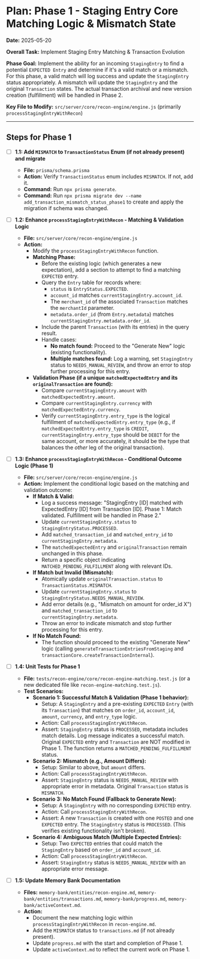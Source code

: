 # Plan: Phase 1 - Staging Entry Core Matching Logic & Mismatch State

**Date:** 2025-05-20

**Overall Task:** Implement Staging Entry Matching & Transaction Evolution

**Phase Goal:** Implement the ability for an incoming `StagingEntry` to find a potential `EXPECTED Entry` and determine if it's a valid match or a mismatch. For this phase, a valid match will log success and update the `StagingEntry` status appropriately. A mismatch will update the `StagingEntry` and the original `Transaction` states. The actual transaction archival and new version creation (fulfillment) will be handled in Phase 2.

**Key File to Modify:** `src/server/core/recon-engine/engine.js` (primarily `processStagingEntryWithRecon`)

---

## Steps for Phase 1

- [ ] **1.1: Add `MISMATCH` to `TransactionStatus` Enum (if not already present) and migrate**
    - **File:** `prisma/schema.prisma`
    - **Action:** Verify `TransactionStatus` enum includes `MISMATCH`. If not, add it.
    - **Command:** Run `npx prisma generate`.
    - **Command:** Run `npx prisma migrate dev --name add_transaction_mismatch_status_phase1` to create and apply the migration if schema was changed.

- [ ] **1.2: Enhance `processStagingEntryWithRecon` - Matching & Validation Logic**
    - **File:** `src/server/core/recon-engine/engine.js`
    - **Action:**
        - Modify the `processStagingEntryWithRecon` function.
        - **Matching Phase:**
            - Before the existing logic (which generates a new expectation), add a section to attempt to find a matching `EXPECTED` entry.
            - Query the `Entry` table for records where:
                - `status` is `EntryStatus.EXPECTED`.
                - `account_id` matches `currentStagingEntry.account_id`.
                - The `merchant_id` of the associated `Transaction` matches the `merchantId` parameter.
                - `metadata.order_id` (from `Entry.metadata`) matches `currentStagingEntry.metadata.order_id`.
            - Include the parent `Transaction` (with its entries) in the query result.
            - Handle cases:
                - **No match found:** Proceed to the "Generate New" logic (existing functionality).
                - **Multiple matches found:** Log a warning, set `StagingEntry` status to `NEEDS_MANUAL_REVIEW`, and throw an error to stop further processing for this entry.
        - **Validation Phase (if a unique `matchedExpectedEntry` and its `originalTransaction` are found):**
            - Compare `currentStagingEntry.amount` with `matchedExpectedEntry.amount`.
            - Compare `currentStagingEntry.currency` with `matchedExpectedEntry.currency`.
            - Verify `currentStagingEntry.entry_type` is the logical fulfillment of `matchedExpectedEntry.entry_type` (e.g., if `matchedExpectedEntry.entry_type` is `CREDIT`, `currentStagingEntry.entry_type` should be `DEBIT` for the same account, or more accurately, it should be the type that balances the *other* leg of the original transaction).

- [ ] **1.3: Enhance `processStagingEntryWithRecon` - Conditional Outcome Logic (Phase 1)**
    - **File:** `src/server/core/recon-engine/engine.js`
    - **Action:** Implement the conditional logic based on the matching and validation outcome:
        - **If Match & Valid:**
            - Log a success message: "StagingEntry [ID] matched with ExpectedEntry [ID] from Transaction [ID]. Phase 1: Match validated. Fulfillment will be handled in Phase 2."
            - Update `currentStagingEntry.status` to `StagingEntryStatus.PROCESSED`.
            - Add `matched_transaction_id` and `matched_entry_id` to `currentStagingEntry.metadata`.
            - The `matchedExpectedEntry` and `originalTransaction` remain unchanged in this phase.
            - Return a specific object indicating `MATCHED_PENDING_FULFILLMENT` along with relevant IDs.
        - **If Match but Invalid (Mismatch):**
            - Atomically update `originalTransaction.status` to `TransactionStatus.MISMATCH`.
            - Update `currentStagingEntry.status` to `StagingEntryStatus.NEEDS_MANUAL_REVIEW`.
            - Add error details (e.g., "Mismatch on amount for order_id X") and `matched_transaction_id` to `currentStagingEntry.metadata`.
            - Throw an error to indicate mismatch and stop further processing for this entry.
        - **If No Match Found:**
            - The function should proceed to the existing "Generate New" logic (calling `generateTransactionEntriesFromStaging` and `transactionCore.createTransactionInternal`).

- [ ] **1.4: Unit Tests for Phase 1**
    - **File:** `tests/recon-engine/core/recon-engine-matching.test.js` (or a new dedicated file like `recon-engine-matching.test.js`).
    *   **Test Scenarios:**
        *   **Scenario 1: Successful Match & Validation (Phase 1 behavior):**
            *   Setup: A `StagingEntry` and a pre-existing `EXPECTED` `Entry` (with its `Transaction`) that matches on `order_id`, `account_id`, `amount`, `currency`, and `entry_type` logic.
            *   Action: Call `processStagingEntryWithRecon`.
            *   Assert: `StagingEntry` status is `PROCESSED`, metadata includes match details. Log message indicates a successful match. Original `EXPECTED` entry and `Transaction` are NOT modified in Phase 1. The function returns a `MATCHED_PENDING_FULFILLMENT` status.
        *   **Scenario 2: Mismatch (e.g., Amount Differs):**
            *   Setup: Similar to above, but `amount` differs.
            *   Action: Call `processStagingEntryWithRecon`.
            *   Assert: `StagingEntry` status is `NEEDS_MANUAL_REVIEW` with appropriate error in metadata. Original `Transaction` status is `MISMATCH`.
        *   **Scenario 3: No Match Found (Fallback to Generate New):**
            *   Setup: A `StagingEntry` with no corresponding `EXPECTED` entry.
            *   Action: Call `processStagingEntryWithRecon`.
            *   Assert: A new `Transaction` is created with one `POSTED` and one `EXPECTED` entry. The `StagingEntry` status is `PROCESSED`. (This verifies existing functionality isn't broken).
        *   **Scenario 4: Ambiguous Match (Multiple Expected Entries):**
            *   Setup: Two `EXPECTED` entries that could match the `StagingEntry` based on `order_id` and `account_id`.
            *   Action: Call `processStagingEntryWithRecon`.
            *   Assert: `StagingEntry` status is `NEEDS_MANUAL_REVIEW` with an appropriate error message.

- [ ] **1.5: Update Memory Bank Documentation**
    - **Files:** `memory-bank/entities/recon-engine.md`, `memory-bank/entities/transactions.md`, `memory-bank/progress.md`, `memory-bank/activeContext.md`.
    - **Action:**
        - Document the new matching logic within `processStagingEntryWithRecon` in `recon-engine.md`.
        - Add the `MISMATCH` status to `transactions.md` (if not already present).
        - Update `progress.md` with the start and completion of Phase 1.
        - Update `activeContext.md` to reflect the current work on Phase 1.

<!--
{
  "plan": [
    {
      "id": "P1.1.1",
      "description": "Verify and potentially add MISMATCH to TransactionStatus Enum in Prisma schema.",
      "tool": "read_file",
      "args": { "path": "prisma/schema.prisma" },
      "status": "pending"
    },
    {
      "id": "P1.1.2",
      "description": "Run Prisma Generate and Migrate if schema was changed for TransactionStatus.",
      "tool": "execute_command",
      "args": {
        "command": "npx prisma generate && npx prisma migrate dev --name add_transaction_mismatch_status_phase1",
        "requires_approval": true
      },
      "success_condition": "Prisma client is regenerated and migration applied if necessary.",
      "status": "pending"
    },
    {
      "id": "P1.2.1",
      "description": "Read src/server/core/recon-engine/engine.js to prepare for modifications.",
      "tool": "read_file",
      "args": { "path": "src/server/core/recon-engine/engine.js" },
      "status": "pending"
    },
    {
      "id": "P1.2.2",
      "description": "Modify processStagingEntryWithRecon: Implement query to find matching EXPECTED entries and validation logic.",
      "tool": "replace_in_file",
      "args": {
        "path": "src/server/core/recon-engine/engine.js",
        "diff": "Placeholder for actual diff for matching and validation logic."
      },
      "status": "pending"
    },
    {
      "id": "P1.2.3",
      "description": "Modify processStagingEntryWithRecon: Implement conditional outcome logic for 'Match & Valid', 'Mismatch', and 'No Match'.",
      "tool": "replace_in_file",
      "args": {
        "path": "src/server/core/recon-engine/engine.js",
        "diff": "Placeholder for actual diff for conditional outcome logic."
      },
      "status": "pending"
    },
    {
      "id": "P1.3.1",
      "description": "Create/Update Unit Tests for Phase 1 matching logic.",
      "tool": "write_to_file",
      "args": {
        "path": "tests/recon-engine/core/recon-engine-matching.test.js",
        "content": "// Test cases for Phase 1: Staging Entry Matching\n// - Test successful match and validation (logging/status update)\n// - Test mismatch scenario (Transaction status MISMATCH, StagingEntry NEEDS_MANUAL_REVIEW)\n// - Test no match scenario (fallback to 'Generate New' logic)\n// - Test scenario with multiple potential matches (if applicable, ensure correct error handling or selection logic)"
      },
      "success_condition": "Test file created/updated with stubs for new test cases.",
      "status": "pending"
    },
    {
      "id": "P1.4.1",
      "description": "Update Memory Bank: recon-engine.md",
      "tool": "read_file",
      "args": { "path": "memory-bank/entities/recon-engine.md" },
      "status": "pending"
    },
    {
      "id": "P1.4.2",
      "description": "Update Memory Bank: transactions.md",
      "tool": "read_file",
      "args": { "path": "memory-bank/entities/transactions.md" },
      "status": "pending"
    },
    {
      "id": "P1.4.3",
      "description": "Update Memory Bank: progress.md and activeContext.md",
      "tool": "read_file",
      "args": { "path": "memory-bank/progress.md" },
      "status": "pending"
    }
  ]
}
-->
